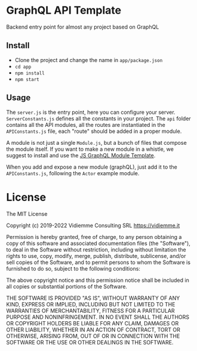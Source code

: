 # GraphQL API Template

Backend entry point for almost any project based on GraphQL

## Install

- Clone the project and change the name in `app/package.json`
- `cd app`
- `npm install`
- `npm start`

## Usage

The `server.js` is the entry point, here you can configure your server.
`ServerConstants.js` defines all the constants in your project.
The `api` folder contains all the API modules, all the routes are instantiated in the `APIConstants.js` file, each "route" should be added in a proper module.

A module is not just a single `Module.js`, but a bunch of files that compose the module itself. If you want to make a new module in a whistle, we suggest to install and use the [JS GraphQL Module Template](https://github.com/vidiemme/JS-GraphQL-Module-Template).

When you add and expose a new module (graphQL), just add it to the `APIConstants.js`, following the `Actor` example module.



# License

The MIT License

Copyright (c) 2019-2022 Vidiemme Consulting SRL https://vidiemme.it 

Permission is hereby granted, free of charge, to any person obtaining a copy
of this software and associated documentation files (the "Software"), to deal
in the Software without restriction, including without limitation the rights
to use, copy, modify, merge, publish, distribute, sublicense, and/or sell
copies of the Software, and to permit persons to whom the Software is
furnished to do so, subject to the following conditions:

The above copyright notice and this permission notice shall be included in
all copies or substantial portions of the Software.

THE SOFTWARE IS PROVIDED "AS IS", WITHOUT WARRANTY OF ANY KIND, EXPRESS OR
IMPLIED, INCLUDING BUT NOT LIMITED TO THE WARRANTIES OF MERCHANTABILITY,
FITNESS FOR A PARTICULAR PURPOSE AND NONINFRINGEMENT. IN NO EVENT SHALL THE
AUTHORS OR COPYRIGHT HOLDERS BE LIABLE FOR ANY CLAIM, DAMAGES OR OTHER
LIABILITY, WHETHER IN AN ACTION OF CONTRACT, TORT OR OTHERWISE, ARISING FROM,
OUT OF OR IN CONNECTION WITH THE SOFTWARE OR THE USE OR OTHER DEALINGS IN
THE SOFTWARE.

